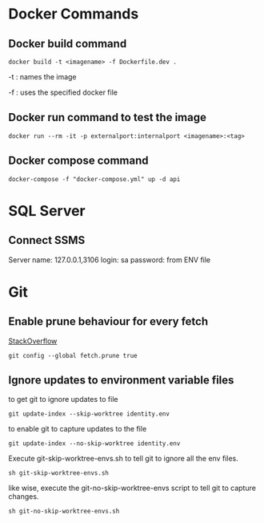 # Docker Commands

## Docker build command

```
docker build -t <imagename> -f Dockerfile.dev .
```

-t 
: names the image

-f
: uses the specified docker file

## Docker run command to test the image
```
docker run --rm -it -p externalport:internalport <imagename>:<tag> 
```

## Docker compose command
```
docker-compose -f "docker-compose.yml" up -d api 
```
# SQL Server

## Connect SSMS
Server name: 127.0.0.1,3106
login: sa
password: from ENV file

# Git

## Enable prune behaviour for every fetch
[StackOverflow](https://stackoverflow.com/a/68049939/2426627)

```
git config --global fetch.prune true
```

## Ignore updates to environment variable files

to get git to ignore updates to file
```
git update-index --skip-worktree identity.env
```

to enable git to capture updates to the file
```
git update-index --no-skip-worktree identity.env
```

Execute git-skip-worktree-envs.sh to tell git to ignore all the env files. 
```
sh git-skip-worktree-envs.sh
```

like wise, execute the git-no-skip-worktree-envs script to tell git to capture changes.

```
sh git-no-skip-worktree-envs.sh
```